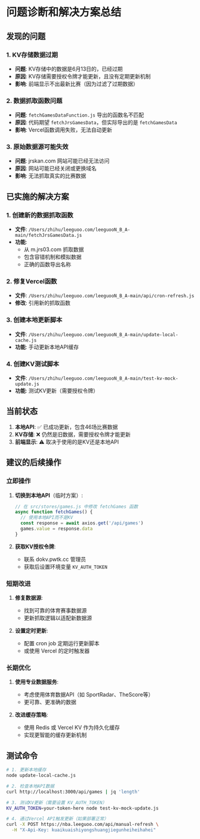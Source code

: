 # 问题诊断和解决方案总结

## 发现的问题

### 1. KV存储数据过期
- **问题**: KV存储中的数据是6月13日的，已经过期
- **原因**: KV存储需要授权令牌才能更新，且没有定期更新机制
- **影响**: 前端显示不出最新比赛（因为过滤了过期数据）

### 2. 数据抓取函数问题
- **问题**: `fetchGamesDataFunction.js` 导出的函数名不匹配
- **原因**: 代码期望 `fetchJrsGamesData`，但实际导出的是 `fetchGamesData`
- **影响**: Vercel函数调用失败，无法自动更新

### 3. 原始数据源可能失效
- **问题**: jrskan.com 网站可能已经无法访问
- **原因**: 网站可能已经关闭或更换域名
- **影响**: 无法抓取真实的比赛数据

## 已实施的解决方案

### 1. 创建新的数据抓取函数
- **文件**: `/Users/zhihu/leeguoo.com/leeguooN_B_A-main/fetchJrsGamesData.js`
- **功能**: 
  - 从 m.jrs03.com 抓取数据
  - 包含容错机制和模拟数据
  - 正确的函数导出名称

### 2. 修复Vercel函数
- **文件**: `/Users/zhihu/leeguoo.com/leeguooN_B_A-main/api/cron-refresh.js`
- **修改**: 引用新的抓取函数

### 3. 创建本地更新脚本
- **文件**: `/Users/zhihu/leeguoo.com/leeguooN_B_A-main/update-local-cache.js`
- **功能**: 手动更新本地API缓存

### 4. 创建KV测试脚本
- **文件**: `/Users/zhihu/leeguoo.com/leeguooN_B_A-main/test-kv-mock-update.js`
- **功能**: 测试KV更新（需要授权令牌）

## 当前状态

1. **本地API**: ✅ 已成功更新，包含46场比赛数据
2. **KV存储**: ❌ 仍然是旧数据，需要授权令牌才能更新
3. **前端显示**: ⚠️ 取决于使用的是KV还是本地API

## 建议的后续操作

### 立即操作
1. **切换到本地API**（临时方案）:
   ```javascript
   // 在 src/stores/games.js 中修改 fetchGames 函数
   async function fetchGames() {
     // 使用本地API而不是KV
     const response = await axios.get('/api/games')
     games.value = response.data
   }
   ```

2. **获取KV授权令牌**:
   - 联系 dokv.pwtk.cc 管理员
   - 获取后设置环境变量 `KV_AUTH_TOKEN`

### 短期改进
1. **修复数据源**:
   - 找到可靠的体育赛事数据源
   - 更新抓取逻辑以适配新数据源

2. **设置定时更新**:
   - 配置 cron job 定期运行更新脚本
   - 或使用 Vercel 的定时触发器

### 长期优化
1. **使用专业数据服务**:
   - 考虑使用体育数据API（如 SportRadar、TheScore等）
   - 更可靠、更准确的数据

2. **改进缓存策略**:
   - 使用 Redis 或 Vercel KV 作为持久化缓存
   - 实现更智能的缓存更新机制

## 测试命令

```bash
# 1. 更新本地缓存
node update-local-cache.js

# 2. 检查本地API数据
curl http://localhost:3000/api/games | jq 'length'

# 3. 测试KV更新（需要设置 KV_AUTH_TOKEN）
KV_AUTH_TOKEN=your-token-here node test-kv-mock-update.js

# 4. 通过Vercel API触发更新（如果部署正常）
curl -X POST https://nba.leeguoo.com/api/manual-refresh \
  -H "X-Api-Key: kuaikuaishiyongshuangjiegunheiheihahei"
```